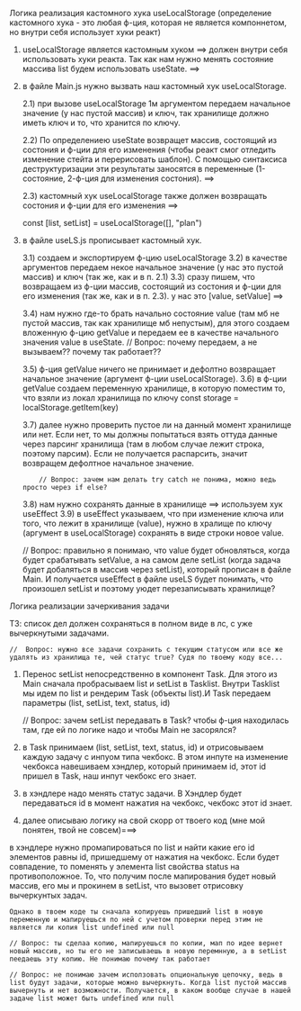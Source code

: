 Логика реализация кастомного хука useLocalStorage
(определение кастомного хука - это любая ф-ция, которая не является компоннетом, но внутри себя использует хуки реакт)

1.  useLocalStorage является кастомным хуком ==> должен внутри себя использовать хуки реакта. Так как нам нужно менять состояние массива list будем использовать useState. ==>

2.  в файле Main.js нужно вызвать наш кастомный хук useLocalStorage.

    2.1) при вызове useLocalStorage 1м аргументом передаем начальное значение (у нас пустой массив) и ключ, так хранилище должно иметь ключ и то, что хранится по ключу.

    2.2) По определениею useState возвращет массив, состоящий из состония и ф-ции для его изменения (чтобы реакт смог отледить изменение стейта и перерисовать шаблон). С помощью синтаксиса деструктуризации эти результаты заносятся в переменные (1-состояние, 2-ф-ция для изменения состония). ==>

    2.3) кастомный хук useLocalStorage также должен возвращать состония и ф-ции для его изменения ==>

    const [list, setList] = useLocalStorage([], "plan")

3.  в файле useLS.js прописывает кастомный хук.

    3.1) создаем и экспортируем ф-цию useLocalStorage
    3.2) в качестве аргументов передаем некое начальное значение (у нас это пустой массив) и ключ (так же, как и в п. 2.1)
    3.3) сразу пишем, что возвращаем из ф-ции массив, состоящий из состония и ф-ции для его изменения (так же, как и в п. 2.3). у нас это [value, setValue] ==>

    3.4) нам нужно где-то брать начально состояние value (там мб не пустой массив, так как хранилище мб непустым), для этого создаем вложенную ф-цию getValue и передаем ее в качестве начального значения value в useState.
    // Вопрос: почему передаем, а не вызываем?? почему так работает??

    3.5) ф-ция getValue ничего не принимает и дефолтно возвращает начальное значение (аргумент ф-ции useLocalStorage).
    3.6) в ф-ции getValue создаем переменную хранилище, в которую поместим то, что взяли из локал хранилища по ключу
    const storage = localStorage.getItem(key)

    3.7) далее нужно проверить пустое ли на данный момент хранилище или нет. Если нет, то мы должны попытаться взять оттуда данные через парсинг хранилища (там в любом случае лежит строка, поэтому парсим). Если не получается распарсить, значит возвращем дефолтное начальное значение.

            // Вопрос: зачем нам делать try catch не понима, можно ведь просто через if else?

    3.8) нам нужно сохранять данные в хранилище ==> используем хук useEffect
    3.9) в useEffect указываем, что при изменение ключа или того, что лежит в хранилище (value), нужно в хралище по ключу (аргумент в useLocalStorage) сохранять в виде строки новое value.

    // Вопрос: правильно я понимаю, что value будет обновляться, когда будет срабатывать setValue, а на самом деле setList (когда задача будет добаляться в массив через setList), который прописан в файле Main. И получается useEffect в файле useLS будет понимать, что произошел setList и поэтому уюдет перезаписывать хранилище?

Логика реализации зачеркивания задачи

ТЗ: список дел должен сохраняться в полном виде в лс, с уже вычеркнутыми задачами.

    //  Вопрос: нужно все задачи сохранить с текущим статусом или все же удалять из хранилища те, чей статус true? Судя по твоему коду все...

1. Перенос setList непосредственно в компонент Task.
   Для этого из Main сначала пробрасываем list и setList в Tasklist. Внутри Tasklist мы идем по list и рендерим Task (объекты list).И Task передаем параметры (list, setList, text, status, id)

    // Вопрос: зачем setList передавать в Task? чтобы ф-ция находилась там, где ей по логике надо и чтобы Main не засорялся?

2. в Task принимаем (list, setList, text, status, id) и отрисовываем каждую задачу с инпуом типа чекбокс. В этом инпуте на изменение чекбокса навешиваем хэндлер, который принимаем id, этот id пришел в Task, наш инпут чекбокс его знает.

3. в хэндлере надо менять статус задачи. В Хэндлер будет передаваться id в момент нажатия на чекбокс, чекбокс этот id знает.

4. далее описываю логику на свой скорр от твоего код (мне мой понятен, твой не совсем)===>

в хэндлере нужно промапироваться по list и найти какие его id элементов равны id, пришедшему от нажатия на чекбокс. Если будет совпадение, то поменять у элемента list свойства status на противоположное. То, что получим после мапирования будет новый массив, его мы и прокинем в setList, что вызовет отрисовку вычеркунтых задач.

    Однако в твоем коде ты сначала копируешь пришедший list в новую переменную и мапируешься по ней с учетом проверки перед этим не является ли копия list undefined или null

    // Вопрос: ты сделаа копию, мапируешься по копии, мап по идее вернет новый массив, но ты его не записываешь в новую перемнную, а в setList пеедаешь эту копию. Не понимаю почему так работает

    // Вопрос: не понимаю зачем исползовать опциональную цепочку, ведь в list будут задачи, которые можно вычеркнуть. Когда list пустой массив вычернуть и нет возможности. Получается, в каком вообще случае в нашей задаче list может быть undefined или null
